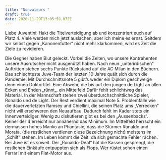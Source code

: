 ```yaml
---
title: "Nonvaleurs "
draft: true
date: 2020-11-29T13:05:59.072Z
---
```

Liebe Juventini: Hakt die Titelverteidigung ab und konzentriert euch auf Platz 4. Viele werden mich jetzt auslachen, aber ich meine es ernst. Seitdem wir selbst gegen „Kanonenfutter“ nicht mehr klarkommen, wird es Zeit die Ziele zu revidieren.

Die Gegner haben Blut geleckt. Vorbei die Zeiten, wo unsere Kontrahenten unsere Ausrutscher nicht ausgenützt haben. Nach neun „unterirdischen“ Auftritten stehen sechs Punkte Rückstand auf die AC Milan in den Büchern. Das schlechteste Juve-Team der letzten 10 Jahre quält sich durch die Pandemie.  Mit Durchschnittsnote 5 gibt’s weder ein Diplom geschweige denn einen Doktortitel. Eine Abwehr, die bis auf den jungen de Light an allen Ecken und Enden „rünnt„, ein Mittelfeld Dafür fehlt schlichtweg das Material. In der Mannschaft stehen zwei überdurchschnittliche Spieler, Ronaldo und de Light. Der Rest verdient maximal Note 5. Problemfälle wie die  dauerverletzten Ramsey und Chiellini, die  seinen Platz ums „Verrecken“ nicht will erschweren den Neuaufbau. Dadurch fehlt im Kader stets ein Innenverteidiger. Wenig zu diskutieren gibt es bei den „Aussenbacks“. Keiner der 4 erreicht nur annähernd das Minimum. Im Mittelfeld herrscht ein dermassen hohes Manko an Phantasie, dass die Stürmer Ronaldo und Morata, (die restlichen verdienen diese Bezeichnung nicht) meistens im „Schilf“ stehen. Im Leben kommt die Zeit, da sich gemachte Fehler rächen. Bei Juve ist es soweit. Der „Ronaldo-Deal“ hat die Kassen gesprengt, die restlichen Einkäufe entpuppten sich als Flops. Wer rüstet schon einen Ferrari mit einem Fiat-Motor aus.